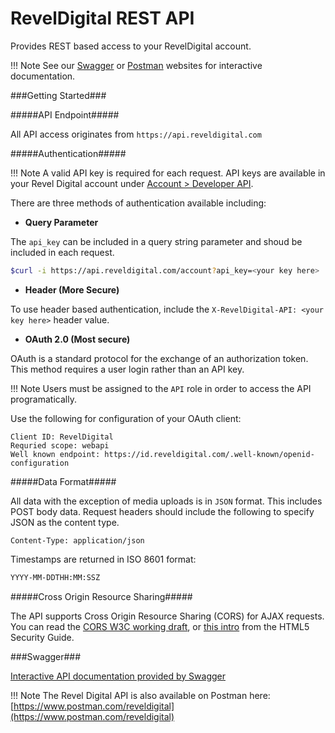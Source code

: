 RevelDigital REST API
=====================
Provides REST based access to your RevelDigital account.

!!! Note
     See our [Swagger](https://api.reveldigital.com/swagger/) or [Postman](https://www.postman.com/reveldigital) websites for interactive documentation.
     
###Getting Started###

#####API Endpoint#####

All API access originates from `https://api.reveldigital.com`

#####Authentication#####

!!! Note
    A valid API key is required for each request.
    API keys are available in your Revel Digital account under [Account > Developer API](https://as1.reveldigital.com/account/api).

There are three methods of authentication available including:

- **Query Parameter**

The `api_key` can be included in a query string parameter and shoud be included in each request.

```sh
$curl -i https://api.reveldigital.com/account?api_key=<your key here>
```

- **Header (More Secure)**

To use header based authentication, include the `X-RevelDigital-API: <your key here>` header value.

- **OAuth 2.0 (Most secure)**

OAuth is a standard protocol for the exchange of an authorization token. This method requires a user login rather than an API key.

!!! Note
    Users must be assigned to the `API` role in order to access the API programatically.

Use the following for configuration of your OAuth client:

```
Client ID: RevelDigital
Requried scope: webapi
Well known endpoint: https://id.reveldigital.com/.well-known/openid-configuration
```
#####Data Format#####

All data with the exception of media uploads is in `JSON` format. This includes POST body data. Request headers should include
the following to specify JSON as the content type.

```
Content-Type: application/json
```

Timestamps are returned in ISO 8601 format:

```sh
YYYY-MM-DDTHH:MM:SSZ
```

#####Cross Origin Resource Sharing#####

The API supports Cross Origin Resource Sharing (CORS) for AJAX requests. You can read the [CORS W3C working draft](https://www.w3.org/TR/cors/),
or [this intro](https://code.google.com/archive/p/html5security/wikis/CrossOriginRequestSecurity.wiki) from the HTML5 Security Guide.


###Swagger###

[Interactive API documentation provided by Swagger](https://api.reveldigital.com/swagger/)

!!! Note
    The Revel Digital API is also available on Postman here: [https://www.postman.com/reveldigital](https://www.postman.com/reveldigital)

